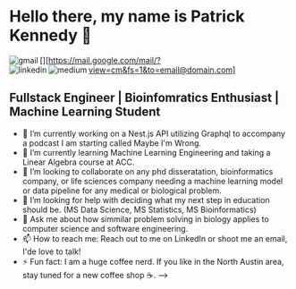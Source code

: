 # Hello there, my name is Patrick Kennedy 👋
[<img align="left" alt="gmail" src="https://img.shields.io/badge/gmail-D14836?&style=for-the-badge&logo=gmail&logoColor=white" />][https://mail.google.com/mail/?view=cm&fs=1&to=email@domain.com]
<img align="left" alt="linkedin" src="https://img.shields.io/badge/linkedin-%230077B5.svg?&style=for-the-badge&logo=linkedin&logoColor=white" />
<img align="left" alt="medium" src="https://img.shields.io/badge/medium-%2312100E.svg?&style=for-the-badge&logo=medium&logoColor=white" />
<br />

## Fullstack Engineer | Bioinfomratics Enthusiast | Machine Learning Student

- 🔭 I’m currently working on a Nest.js API utilizing Graphql to accompany a podcast I am starting called Maybe I'm Wrong.
- 🌱 I’m currently learning Machine Learning Engineering and taking a Linear Algebra course at ACC.
- 👯 I’m looking to collaborate on any phd disseratation, bioinformatics company, or life sciences company needing a machine learning model or data pipeline for any medical or biological problem.
- 🤔 I’m looking for help with deciding what my next step in education should be. (MS Data Science, MS Statistics, MS Bioinformatics)
- 💬 Ask me about how simmilar problem solving in biology applies to computer science and software engineering.
- 📫 How to reach me: Reach out to me on LinkedIn or shoot me an email, I'de love to talk!
- ⚡ Fun fact: I am a huge coffee nerd. If you like in the North Austin area, stay tuned for a new coffee shop ☕️.
-->
